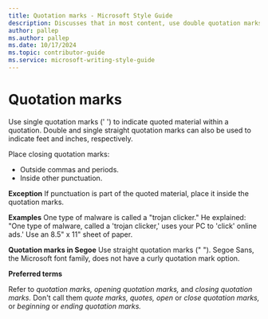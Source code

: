 ```yaml
---
title: Quotation marks - Microsoft Style Guide
description: Discusses that in most content, use double quotation marks (" ") not single quotation marks (' '). In most content, use straight quotation marks. 
author: pallep
ms.author: pallep
ms.date: 10/17/2024
ms.topic: contributor-guide
ms.service: microsoft-writing-style-guide
---
```


# Quotation marks

Use single quotation marks (' ') to indicate quoted material within a quotation. Double and single straight quotation marks can also be used to indicate feet and inches, respectively.  

Place closing quotation marks:

  - Outside commas and periods.
  - Inside other punctuation.
    
**Exception** If punctuation is part of the quoted material, place it inside the quotation marks.    

**Examples**
One type of malware is called a "trojan clicker."
He explained: "One type of malware, called a 'trojan clicker,' uses your PC to 'click' online ads.'
Use an 8.5" x 11" sheet of paper. 

**Quotation marks in Segoe**
Use straight quotation marks (" "). Segoe Sans, the Microsoft font family, does not have a curly quotation mark option.

**Preferred terms**

Refer to *quotation marks, opening quotation marks,* and *closing quotation marks.* Don't call them *quote marks, quotes, open* or *close quotation marks,* or *beginning* or *ending quotation marks.*


